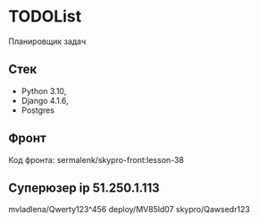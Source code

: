 # TODOList

Планировщик задач

## Cтек 
- Python 3.10, 
- Django 4.1.6, 
- Postgres

## Фронт
Код фронта: sermalenk/skypro-front:lesson-38

## Суперюзер ip 51.250.1.113
mvladlena/Qwerty123^456
deploy/MV85ld07
skypro/Qawsedr123

